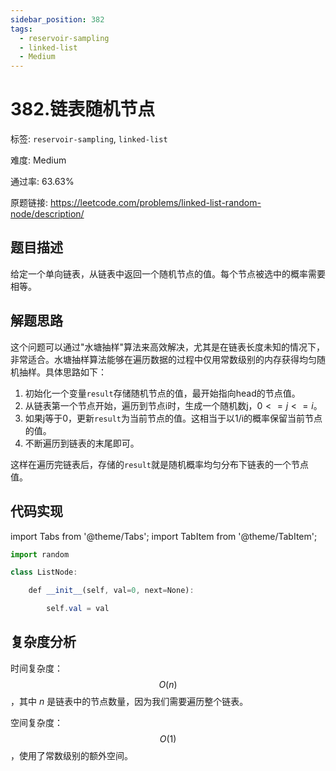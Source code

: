 ```yaml
---
sidebar_position: 382
tags:
  - reservoir-sampling
  - linked-list
  - Medium
---
```


# 382.链表随机节点

标签: `reservoir-sampling`, `linked-list`

难度: Medium

通过率: 63.63%

原题链接: https://leetcode.com/problems/linked-list-random-node/description/

## 题目描述
给定一个单向链表，从链表中返回一个随机节点的值。每个节点被选中的概率需要相等。

## 解题思路
这个问题可以通过"水塘抽样"算法来高效解决，尤其是在链表长度未知的情况下，非常适合。水塘抽样算法能够在遍历数据的过程中仅用常数级别的内存获得均匀随机抽样。具体思路如下：

1. 初始化一个变量`result`存储随机节点的值，最开始指向head的节点值。
2. 从链表第一个节点开始，遍历到节点i时，生成一个随机数j，$0 <= j <= i$。
3. 如果j等于0，更新`result`为当前节点的值。这相当于以1/i的概率保留当前节点的值。
4. 不断遍历到链表的末尾即可。

这样在遍历完链表后，存储的`result`就是随机概率均匀分布下链表的一个节点值。

## 代码实现
import Tabs from '@theme/Tabs';
import TabItem from '@theme/TabItem';

<Tabs>
<TabItem value="python" label="Python">

```python
import random
```

</TabItem>
<TabItem value="cpp" label="C++">

```cpp
class ListNode:
```

</TabItem>
<TabItem value="javascript" label="JavaScript">

```javascript
    def __init__(self, val=0, next=None):
```

</TabItem>
<TabItem value="java" label="Java">

```java
        self.val = val
```

</TabItem>
</Tabs>

## 复杂度分析
时间复杂度：
$$O(n)$$，其中 $n$ 是链表中的节点数量，因为我们需要遍历整个链表。  
  
空间复杂度：
$$O(1)$$，使用了常数级别的额外空间。
